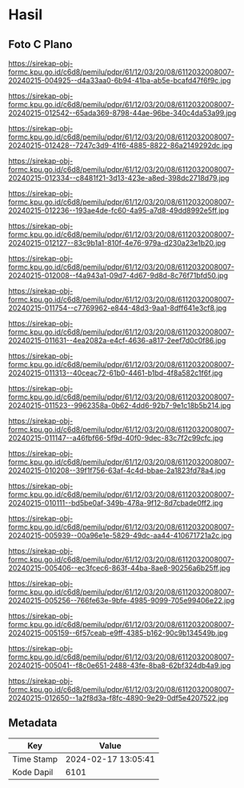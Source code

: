 # Hasil

## Foto C Plano

https://sirekap-obj-formc.kpu.go.id/c6d8/pemilu/pdpr/61/12/03/20/08/6112032008007-20240215-004925--d4a33aa0-6b94-41ba-ab5e-bcafd47f6f9c.jpg

https://sirekap-obj-formc.kpu.go.id/c6d8/pemilu/pdpr/61/12/03/20/08/6112032008007-20240215-012542--65ada369-8798-44ae-96be-340c4da53a99.jpg

https://sirekap-obj-formc.kpu.go.id/c6d8/pemilu/pdpr/61/12/03/20/08/6112032008007-20240215-012428--7247c3d9-41f6-4885-8822-86a2149292dc.jpg

https://sirekap-obj-formc.kpu.go.id/c6d8/pemilu/pdpr/61/12/03/20/08/6112032008007-20240215-012334--c8481f21-3d13-423e-a8ed-398dc2718d79.jpg

https://sirekap-obj-formc.kpu.go.id/c6d8/pemilu/pdpr/61/12/03/20/08/6112032008007-20240215-012236--193ae4de-fc60-4a95-a7d8-49dd8992e5ff.jpg

https://sirekap-obj-formc.kpu.go.id/c6d8/pemilu/pdpr/61/12/03/20/08/6112032008007-20240215-012127--83c9b1a1-810f-4e76-979a-d230a23e1b20.jpg

https://sirekap-obj-formc.kpu.go.id/c6d8/pemilu/pdpr/61/12/03/20/08/6112032008007-20240215-012008--f4a943a1-09d7-4d67-9d8d-8c76f71bfd50.jpg

https://sirekap-obj-formc.kpu.go.id/c6d8/pemilu/pdpr/61/12/03/20/08/6112032008007-20240215-011754--c7769962-e844-48d3-9aa1-8dff641e3cf8.jpg

https://sirekap-obj-formc.kpu.go.id/c6d8/pemilu/pdpr/61/12/03/20/08/6112032008007-20240215-011631--4ea2082a-e4cf-4636-a817-2eef7d0c0f86.jpg

https://sirekap-obj-formc.kpu.go.id/c6d8/pemilu/pdpr/61/12/03/20/08/6112032008007-20240215-011313--40ceac72-61b0-4461-b1bd-4f8a582c1f6f.jpg

https://sirekap-obj-formc.kpu.go.id/c6d8/pemilu/pdpr/61/12/03/20/08/6112032008007-20240215-011523--9962358a-0b62-4dd6-92b7-9e1c18b5b214.jpg

https://sirekap-obj-formc.kpu.go.id/c6d8/pemilu/pdpr/61/12/03/20/08/6112032008007-20240215-011147--a46fbf66-5f9d-40f0-9dec-83c7f2c99cfc.jpg

https://sirekap-obj-formc.kpu.go.id/c6d8/pemilu/pdpr/61/12/03/20/08/6112032008007-20240215-010208--39f1f756-63af-4c4d-bbae-2a1823fd78a4.jpg

https://sirekap-obj-formc.kpu.go.id/c6d8/pemilu/pdpr/61/12/03/20/08/6112032008007-20240215-010111--bd5be0af-349b-478a-9f12-8d7cbade0ff2.jpg

https://sirekap-obj-formc.kpu.go.id/c6d8/pemilu/pdpr/61/12/03/20/08/6112032008007-20240215-005939--00a96e1e-5829-49dc-aa44-410671721a2c.jpg

https://sirekap-obj-formc.kpu.go.id/c6d8/pemilu/pdpr/61/12/03/20/08/6112032008007-20240215-005406--ec3fcec6-863f-44ba-8ae8-90256a6b25ff.jpg

https://sirekap-obj-formc.kpu.go.id/c6d8/pemilu/pdpr/61/12/03/20/08/6112032008007-20240215-005256--766fe63e-9bfe-4985-9099-705e99406e22.jpg

https://sirekap-obj-formc.kpu.go.id/c6d8/pemilu/pdpr/61/12/03/20/08/6112032008007-20240215-005159--6f57ceab-e9ff-4385-b162-90c9b134549b.jpg

https://sirekap-obj-formc.kpu.go.id/c6d8/pemilu/pdpr/61/12/03/20/08/6112032008007-20240215-005041--f8c0e651-2488-43fe-8ba8-62bf324db4a9.jpg

https://sirekap-obj-formc.kpu.go.id/c6d8/pemilu/pdpr/61/12/03/20/08/6112032008007-20240215-012650--1a2f8d3a-f8fc-4890-9e29-0df5e4207522.jpg


## Metadata

| Key        | Value               |
| ---------- | ------------------- |
| Time Stamp | 2024-02-17 13:05:41 |
| Kode Dapil | 6101                |



